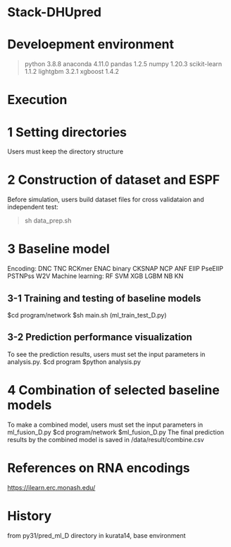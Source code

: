 # Stack-DHUpred

# Develoepment environment
 >python 3.8.8 
 >anaconda 4.11.0 
 >pandas 1.2.5
 >numpy 1.20.3
 >scikit-learn 1.1.2
 >lightgbm 3.2.1
 >xgboost  1.4.2

# Execution
# 1 Setting directories
Users must keep the directory structure

# 2 Construction of dataset and ESPF
Before simulation, users build dataset files for cross validataion and independent test:
>sh data_prep.sh
  
# 3 Baseline model
Encoding: DNC TNC RCKmer ENAC binary CKSNAP NCP ANF EIIP PseEIIP PSTNPss W2V
Machine learning: RF SVM XGB LGBM NB KN
## 3-1 Training and testing of baseline models
$cd program/network
$sh main.sh
(ml_train_test_D.py) 

## 3-2 Prediction performance visualization
To see the prediction results, users must set the input parameters in analysis.py.
$cd program
$python analysis.py

# 4 Combination of selected baseline models
To make a combined model, users must set the input parameters in ml_fusion_D.py
$cd program/network
$ml_fusion_D.py
The final prediction results by the combined model is saved in /data/result/combine.csv

# References on RNA encodings
https://ilearn.erc.monash.edu/

# History
from py31/pred_ml_D directory in kurata14, base environment

